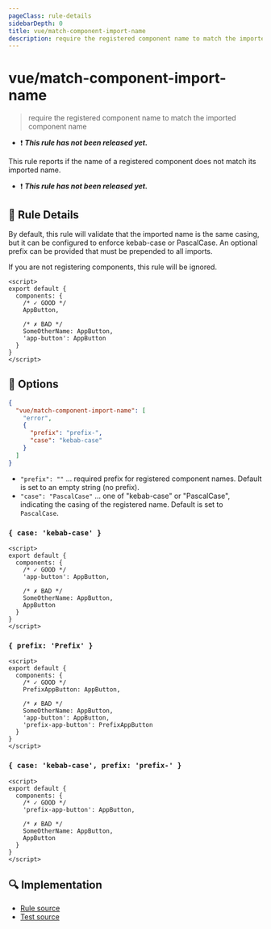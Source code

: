 ```yaml
---
pageClass: rule-details
sidebarDepth: 0
title: vue/match-component-import-name
description: require the registered component name to match the imported component name
---
```


# vue/match-component-import-name

> require the registered component name to match the imported component name

- :exclamation: <badge text="This rule has not been released yet." vertical="middle" type="error"> **_This rule has not been released yet._** </badge>

This rule reports if the name of a registered component does not match its imported name.

- :exclamation: <badge text="This rule has not been released yet." vertical="middle" type="error"> **_This rule has not been released yet._** </badge>

## :book: Rule Details

By default, this rule will validate that the imported name is the same casing, but it can be configured to enforce kebab-case or PascalCase. An optional prefix can be provided that must be prepended to all imports.

If you are not registering components, this rule will be ignored.

<eslint-code-block :rules="{'vue/match-component-file-name': ['error']}">

```vue
<script>
export default {
  components: {
    /* ✓ GOOD */
    AppButton,

    /* ✗ BAD */
    SomeOtherName: AppButton,
    'app-button': AppButton
  }
}
</script>
```

</eslint-code-block>

## :wrench: Options

```json
{
  "vue/match-component-import-name": [
    "error",
    {
      "prefix": "prefix-",
      "case": "kebab-case"
    }
  ]
}
```

- `"prefix": ""` ... required prefix for registered component names. Default is set to an empty string (no prefix).
- `"case": "PascalCase"` ... one of "kebab-case" or "PascalCase", indicating the casing of the registered name. Default is set to `PascalCase`.

### `{ case: 'kebab-case' }`

<eslint-code-block :rules="{'vue/match-component-file-name': ['error', { case: 'kebab-case' }]}">

```vue
<script>
export default {
  components: {
    /* ✓ GOOD */
    'app-button': AppButton,
    
    /* ✗ BAD */
    SomeOtherName: AppButton,
    AppButton
  }
}
</script>
```

</eslint-code-block>

### `{ prefix: 'Prefix' }`

<eslint-code-block :rules="{'vue/match-component-file-name': ['error', { prefix: 'Prefix' }]}">

```vue
<script>
export default {
  components: {
    /* ✓ GOOD */
    PrefixAppButton: AppButton,
    
    /* ✗ BAD */
    SomeOtherName: AppButton,
    'app-button': AppButton,
    'prefix-app-button': PrefixAppButton
  }
}
</script>
```

</eslint-code-block>

### `{ case: 'kebab-case', prefix: 'prefix-' }`

<eslint-code-block :rules="{'vue/match-component-file-name': ['error', { case: 'kebab-case', prefix: 'prefix-' }]}">

```vue
<script>
export default {
  components: {
    /* ✓ GOOD */
    'prefix-app-button': AppButton,
    
    /* ✗ BAD */
    SomeOtherName: AppButton,
    AppButton
  }
}
</script>
```

</eslint-code-block>

## :mag: Implementation

- [Rule source](https://github.com/vuejs/eslint-plugin-vue/blob/master/lib/rules/match-component-import-name.js)
- [Test source](https://github.com/vuejs/eslint-plugin-vue/blob/master/tests/lib/rules/match-component-import-name.js)
